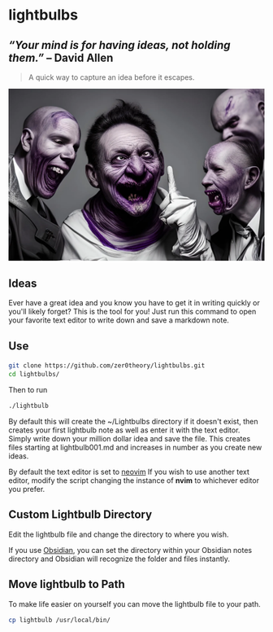# lightbulbs

## ***“Your mind is for having ideas, not holding them.”* – David Allen**


> A quick way to capture an idea before it escapes.

![brilliant!](brilliant.png)


## Ideas

Ever have a great idea and you know you have to get it in writing quickly or you'll likely forget? This is the tool for you!
Just run this command to open your favorite text editor to write down and save a markdown note. 


## Use

```sh
git clone https://github.com/zer0theory/lightbulbs.git
cd lightbulbs/

```

Then to run 

```sh
./lightbulb
```

By default this will create the ~/Lightbulbs directory if it doesn't exist, then creates your first lightbulb note as well as enter it with the text editor. Simply write down your million dollar idea and save the file. This creates files starting at lightbulb001.md and increases in number as you create new ideas.

By default the text editor is set to [neovim](https://neovim.io/) If you wish to use another text editor, modify the script changing the instance of **nvim** to whichever editor you prefer.


## Custom Lightbulb Directory

Edit the lightbulb file and change the directory to where you wish.

If you use [Obsidian](https://obsidian.md), you can set the directory within your Obsidian notes directory and Obsidian will recognize the folder and files instantly.

## Move lightbulb to Path

To make life easier on yourself you can move the lightbulb file to your path.

```sh
cp lightbulb /usr/local/bin/
```
